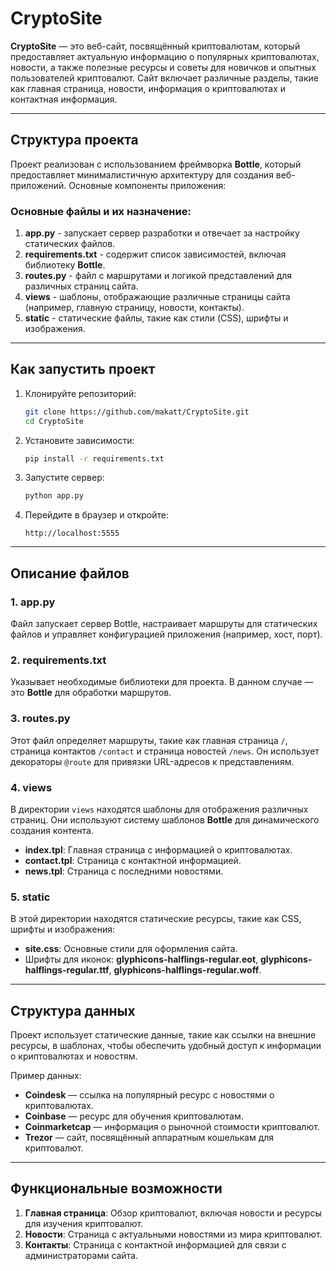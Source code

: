 # CryptoSite

**CryptoSite** — это веб-сайт, посвящённый криптовалютам, который предоставляет актуальную информацию о популярных криптовалютах, новости, а также полезные ресурсы и советы для новичков и опытных пользователей криптовалют. Сайт включает различные разделы, такие как главная страница, новости, информация о криптовалютах и контактная информация.

---

## Структура проекта

Проект реализован с использованием фреймворка **Bottle**, который предоставляет минималистичную архитектуру для создания веб-приложений. Основные компоненты приложения:

### Основные файлы и их назначение:
1. **app.py** - запускает сервер разработки и отвечает за настройку статических файлов.
2. **requirements.txt** - содержит список зависимостей, включая библиотеку **Bottle**.
3. **routes.py** - файл с маршрутами и логикой представлений для различных страниц сайта.
4. **views** - шаблоны, отображающие различные страницы сайта (например, главную страницу, новости, контакты).
5. **static** - статические файлы, такие как стили (CSS), шрифты и изображения.

---

## Как запустить проект

1. Клонируйте репозиторий:
   ```bash
   git clone https://github.com/makatt/CryptoSite.git
   cd CryptoSite
   ```

2. Установите зависимости:
   ```bash
   pip install -r requirements.txt
   ```

3. Запустите сервер:
   ```bash
   python app.py
   ```

4. Перейдите в браузер и откройте:
   ```
   http://localhost:5555
   ```

---

## Описание файлов

### 1. **app.py**
   Файл запускает сервер Bottle, настраивает маршруты для статических файлов и управляет конфигурацией приложения (например, хост, порт).

### 2. **requirements.txt**
   Указывает необходимые библиотеки для проекта. В данном случае — это **Bottle** для обработки маршрутов.

### 3. **routes.py**
   Этот файл определяет маршруты, такие как главная страница `/`, страница контактов `/contact` и страница новостей `/news`. Он использует декораторы `@route` для привязки URL-адресов к представлениям.

### 4. **views**
   В директории `views` находятся шаблоны для отображения различных страниц. Они используют систему шаблонов **Bottle** для динамического создания контента.
   - **index.tpl**: Главная страница с информацией о криптовалютах.
   - **contact.tpl**: Страница с контактной информацией.
   - **news.tpl**: Страница с последними новостями.

### 5. **static**
   В этой директории находятся статические ресурсы, такие как CSS, шрифты и изображения:
   - **site.css**: Основные стили для оформления сайта.
   - Шрифты для иконок: **glyphicons-halflings-regular.eot**, **glyphicons-halflings-regular.ttf**, **glyphicons-halflings-regular.woff**.

---

## Структура данных

Проект использует статические данные, такие как ссылки на внешние ресурсы, в шаблонах, чтобы обеспечить удобный доступ к информации о криптовалютах и новостям.

Пример данных:
- **Coindesk** — ссылка на популярный ресурс с новостями о криптовалютах.
- **Coinbase** — ресурс для обучения криптовалютам.
- **Coinmarketcap** — информация о рыночной стоимости криптовалют.
- **Trezor** — сайт, посвящённый аппаратным кошелькам для криптовалют.

---

## Функциональные возможности

1. **Главная страница**: Обзор криптовалют, включая новости и ресурсы для изучения криптовалют.
2. **Новости**: Страница с актуальными новостями из мира криптовалют.
3. **Контакты**: Страница с контактной информацией для связи с администраторами сайта.
